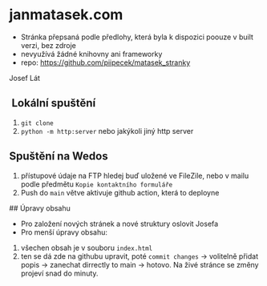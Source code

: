 # janmatasek.com

- Stránka přepsaná podle předlohy, která byla k dispozici poouze v built verzi, bez zdroje
- nevyužívá žádné knihovny ani frameworky
- repo: https://github.com/piipecek/matasek_stranky

Josef Lát

##  Lokální spuštění

1. `git clone`
2. `python -m http:server` nebo jakýkoli jiný http server

##  Spuštění na Wedos

1. přístupové údaje na FTP hledej buď uložené ve FileZile, nebo v mailu podle předmětu `Kopie kontaktního formuláře`
2. Push do `main` větve aktivuje github action, která to deployne

## Úpravy obsahu

- Pro založení nových stránek a nové struktury oslovit Josefa
- Pro menší úpravy obsahu:
1) všechen obsah je v souboru `index.html`
2) ten se dá zde na githubu upravit, poté `commit changes` -> volitelně přidat popis -> zanechat dirrectly to main -> hotovo. Na živé stránce se změny projeví snad do minuty.
